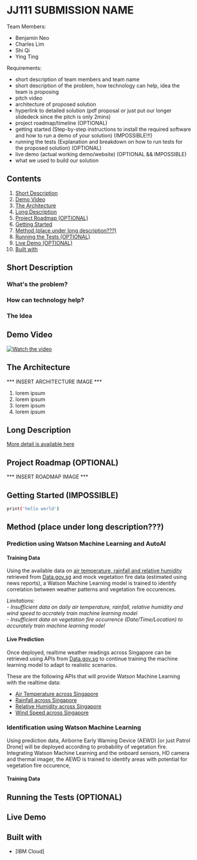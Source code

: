 # JJ111 SUBMISSION NAME

Team Members:
- Benjamin Neo
- Charles Lim
- Shi Qi
- Ying Ting

Requirements:
- short description of team members and team name
- short description of the problem, how technology can help, idea the team is proposing
- pitch video
- architecture of proposed solution
- hyperlink to detailed solution (pdf proposal or just put our longer slidedeck since the pitch is only 2mins)
- project roadmap/timeline (OPTIONAL)
- getting started (Step-by-step instructions to install the required software and how to run a demo of your solution) (IMPOSSIBLE!!!)
- running the tests (Explanation and breakdown on how to run tests for the proposed solution) (OPTIONAL)
- live demo (actual working demo/website) (OPTIONAL && IMPOSSIBLE)
- what we used to build our solution

## Contents

1. [Short Description](#short-description)
1. [Demo Video](#demo-video)
1. [The Architecture](#the-architecture)
1. [Long Description](#long-description)
1. [Project Roadmap (OPTIONAL)](#project-roadmap)
1. [Getting Started](#getting-started)
1. [Method (place under long description???)](#Method)
1. [Running the Tests (OPTIONAL)](#running-the-tests)
1. [Live Demo (OPTIONAL)](#live-demo)
1. [Built with](#built-with)

## Short Description

### What's the problem?

### How can technology help?

### The Idea

## Demo Video

[![Watch the video](https://github.com/Code-and-Response/Liquid-Prep/blob/master/images/IBM-interview-video-image.png)](https://youtu.be/vOgCOoy_Bx0)

## The Architecture

*** INSERT ARCHITECTURE IMAGE ***

1. lorem ipsum
2. lorem ipsum
3. lorem ipsum
4. lorem ipsum

## Long Description

[More detail is available here](DESCRIPTION.md)

## Project Roadmap (OPTIONAL)

*** INSERT ROADMAP IMAGE ***

## Getting Started (IMPOSSIBLE)

```bash
print('hello world')
```

## Method (place under long description???)

### Prediction using Watson Machine Learning and AutoAI

#### Training Data

Using the available data on [air temperature, rainfall and relative humidity](/prediction_training_dataset) retrieved from [Data.gov.sg](https://data.gov.sg) and mock vegetation fire data (estimated using news reports), a Watson Machine Learning model is trained to identify correlation between weather patterns and vegetation fire occurences.

*Limitations:*  
*- Insufficient data on daily air temperature, rainfall, relative humidity and wind speed to accrately train machine learning model*  
*- Insufficient data on vegetation fire occurrence (Date/Time/Location) to accurately train machine learning model*

#### Live Prediction

Once deployed, realtime weather readings across Singapore can be retrieved using APIs from [Data.gov.sg](https://data.gov.sg) to continue training the machine learning model to adapt to realistic scenarios.

These are the following APIs that will provide Watson Machine Learning with the realtime data:
- [Air Temperature across Singapore](https://data.gov.sg/dataset/realtime-weather-readings?resource_id=17494bed-23e9-4b3b-ae89-232f87987163)
- [Rainfall across Singapore](https://data.gov.sg/dataset/realtime-weather-readings?resource_id=8bd37e06-cdd7-4ca4-9ad8-5754eb70a33d)
- [Relative Humidity across Singapore](https://data.gov.sg/dataset/realtime-weather-readings?resource_id=59eb2883-2ceb-4d16-85f0-7e3a3176ef46)
- [Wind Speed across Singapore](https://data.gov.sg/dataset/realtime-weather-readings?resource_id=16035f22-37b4-4a5c-b024-ca2381f11b48)

### Identification using Watson Machine Learning 

Using prediction data, Airborne Early Warning Device (AEWD) [or just Patrol Drone] will be deployed according to probability of vegetation fire. Integrating Watson Machine Learning and the onboard sensors, HD camera and thermal imager, the AEWD is trained to identify areas with potential for vegetation fire occurence,  

#### Training Data


## Running the Tests (OPTIONAL)

## Live Demo

## Built with

* [IBM Cloud]
